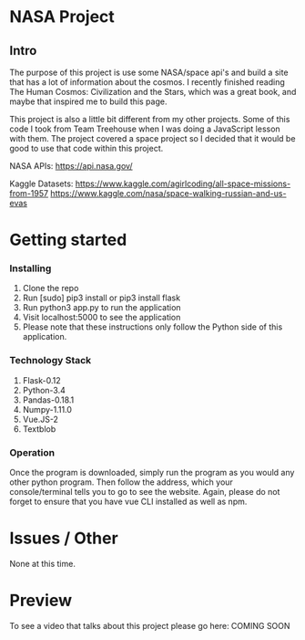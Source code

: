 # NASA Project
## Intro

The purpose of this project is use some NASA/space api's and build a site that has a lot of information 
about the cosmos. I recently finished reading The Human Cosmos: Civilization and the Stars, which was a great 
book, and maybe that inspired me to build this page. 

This project is also a little bit different from my other projects. Some of this code I took from Team Treehouse
when I was doing a JavaScript lesson with them. The project covered a space project so I decided that 
it would be good to use that code within this project. 

NASA APIs:
https://api.nasa.gov/

Kaggle Datasets: 
https://www.kaggle.com/agirlcoding/all-space-missions-from-1957
https://www.kaggle.com/nasa/space-walking-russian-and-us-evas


# Getting started
### Installing

1. Clone the repo
2. Run [sudo] pip3 install or pip3 install flask
3. Run python3 app.py to run the application
4. Visit localhost:5000 to see the application
5. Please note that these instructions only follow the Python side of this application.


### Technology Stack

1. Flask-0.12
2. Python-3.4
3. Pandas-0.18.1
4. Numpy-1.11.0
5. Vue.JS-2
6. Textblob

### Operation

Once the program is downloaded, simply run the program as you would any other python program.
Then follow the address, which your console/terminal tells you to go to see the
website. Again, please do not forget to ensure that you have vue CLI installed
as well as npm.

# Issues / Other

None at this time.

# Preview

To see a video that talks about this project please go here: COMING SOON